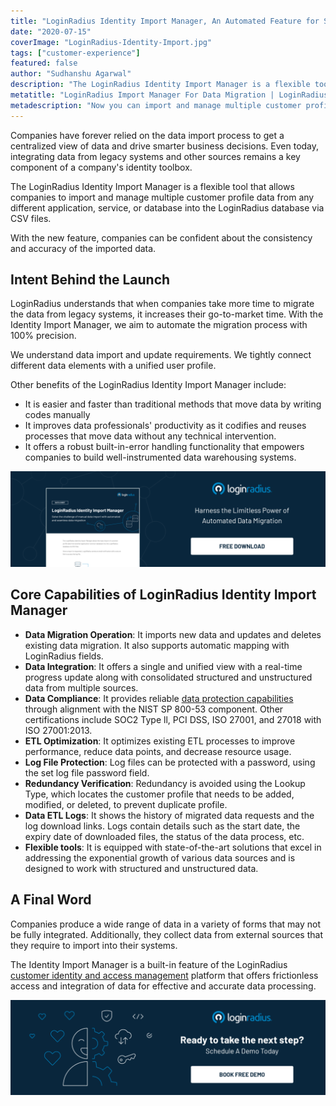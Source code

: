 ```yaml
---
title: "LoginRadius Identity Import Manager, An Automated Feature for Seamless Data Migration"
date: "2020-07-15"
coverImage: "LoginRadius-Identity-Import.jpg"
tags: ["customer-experience"]
featured: false 
author: "Sudhanshu Agarwal"
description: "The LoginRadius Identity Import Manager is a flexible tool that allows companies to import and manage multiple customer profile data from any different application, service, or database."
metatitle: "LoginRadius Import Manager For Data Migration | LoginRadius"
metadescription: "Now you can import and manage multiple customer profile data from any different application with LoginRadius Identity Import Manager."
---
```


Companies have forever relied on the data import process to get a centralized view of data and drive smarter business decisions. Even today, integrating data from legacy systems and other sources remains a key component of a company's identity toolbox. 

The LoginRadius Identity Import Manager is a flexible tool that allows companies to import and manage multiple customer profile data from any different application, service, or database into the LoginRadius database via CSV files. 

With the new feature, companies can be confident about the consistency and accuracy of the imported data.

## Intent Behind the Launch 

LoginRadius understands that when companies take more time to migrate the data from legacy systems, it increases their go-to-market time. With the Identity Import Manager, we aim to automate the migration process with 100% precision.

We understand data import and update requirements. We tightly connect different data elements with a unified user profile.

Other benefits of the LoginRadius Identity Import Manager include:

- It is easier and faster than traditional methods that move data by writing codes manually 
- It improves data professionals' productivity as it codifies and reuses processes that move data without any technical intervention. 
- It offers a robust built-in-error handling functionality that empowers companies to build well-instrumented data warehousing systems.

[![](DS-ETL-Services-1.png)](https://loginradius.com/resource/loginradius-identity-import-manager)

## Core Capabilities of LoginRadius Identity Import Manager

- **Data Migration Operation**: It imports new data and updates and deletes existing data migration. It also supports automatic mapping with LoginRadius fields. 
- **Data Integration**: It offers a single and unified view with a real-time progress update along with consolidated structured and unstructured data from multiple sources.
- **Data Compliance**: It provides reliable [data protection capabilities](https://www.loginradius.com/compliances-list/) through alignment with the NIST SP 800-53 component. Other certifications include SOC2 Type ll, PCI DSS, ISO 27001, and 27018 with ISO 27001:2013.
- **ETL Optimization**: It optimizes existing ETL processes to improve performance, reduce data points, and decrease resource usage.
- **Log File Protection**: Log files can be protected with a password, using the set log file password field.
- **Redundancy Verification**: Redundancy is avoided using the Lookup Type, which locates the customer profile that needs to be added, modified, or deleted, to prevent duplicate profile.
- **Data ETL Logs**: It shows the history of migrated data requests and the log download links. Logs contain details such as the start date, the expiry date of downloaded files, the status of the data process, etc.
- **Flexible tools**: It is equipped with state-of-the-art solutions that excel in addressing the exponential growth of various data sources and is designed to work with structured and unstructured data.

## A Final Word

Companies produce a wide range of data in a variety of forms that may not be fully integrated. Additionally, they collect data from external sources that they require to import into their systems. 

The Identity Import Manager is a built-in feature of the LoginRadius [customer identity and access management](https://www.loginradius.com/blog/2019/06/customer-identity-and-access-management/) platform that offers frictionless access and integration of data for effective and accurate data processing.

[![book-a-free-demo-loginradius](Book-a-free-demo-request.png)](https://www.loginradius.com/book-a-demo/)
